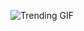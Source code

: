 ![Trending GIF](https://media2.giphy.com/media/v1.Y2lkPThiYjIxNzcydnIwdHBvZGszMW9lOWdoaGV2OTJobDE4bXo0enhoYzdybHhmZ3prdyZlcD12MV9naWZzX3NlYXJjaCZjdD1n/MT5UUV1d4CXE2A37Dg/giphy.gif)
